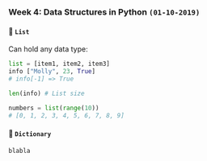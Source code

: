### Week 4: Data Structures in Python `(01-10-2019)`

#### 📃 `List`

Can hold any data type:

```Python
list = [item1, item2, item3]
info ["Molly", 23, True]
# info[-1] => True

len(info) # List size

numbers = list(range(10))
# [0, 1, 2, 3, 4, 5, 6, 7, 8, 9]
```

#### 📘 `Dictionary`

```Python
blabla
```

